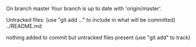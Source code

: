 On branch master
Your branch is up to date with 'origin/master'.

Untracked files:
  (use "git add <file>..." to include in what will be committed)
	../README.md

nothing added to commit but untracked files present (use "git add" to track)
